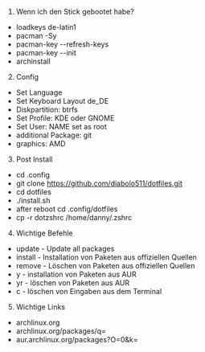 1. Wenn ich den Stick gebootet habe?
 - loadkeys de-latin1
 - pacman -Sy
 - pacman-key --refresh-keys
 - pacman-key --init
 - archinstall

2. Config 
 - Set Language
 - Set Keyboard Layout de_DE
 - Diskpartition: btrfs
 - Set Profile: KDE oder GNOME
 - Set User: NAME set as root
 - additional Package: git
 - graphics: AMD

3. Post Install
 - cd .config
 - git clone https://github.com/diabolo511/dotfiles.git
 - cd dotfiles
 - ./install.sh
 - after reboot cd .config/dotfiles
 - cp -r dotzshrc /home/danny/.zshrc

4. Wichtige Befehle
 - update - Update all packages
 - install - Installation von Paketen aus offiziellen Quellen
 - remove - Löschen von Paketen aus offiziellen Quellen
 - y - installation von Paketen aus AUR
 - yr - löschen von Paketen aus AUR
 - c - löschen von Eingaben aus dem Terminal

5. Wichtige Links
 - archlinux.org
 - archlinux.org/packages/q=
 - aur.archlinux.org/packages?O=0&k=
